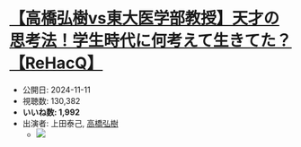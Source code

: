 # [【高橋弘樹vs東大医学部教授】天才の思考法！学生時代に何考えて生きてた？【ReHacQ】](https://www.youtube.com/watch?v=KoCfkUH2C_g)
-   公開日: 2024-11-11
-   視聴数: 130,382
-   **いいね数: 1,992**
-   出演者: 上田泰己, [高橋弘樹](/rehacq_fan/people/高橋弘樹 "wikilink")
    - [![](https://img.youtube.com/vi/KoCfkUH2C_g/hqdefault.jpg)](https://www.youtube.com/watch?v=KoCfkUH2C_g)
